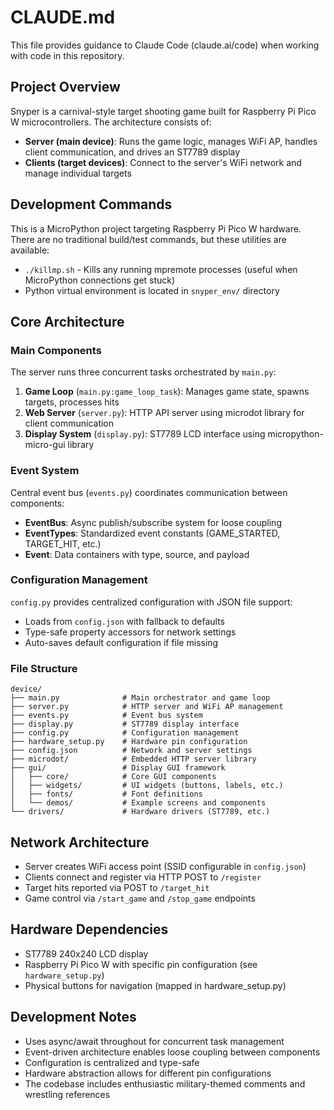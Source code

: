 # CLAUDE.md

This file provides guidance to Claude Code (claude.ai/code) when working with code in this repository.

## Project Overview

Snyper is a carnival-style target shooting game built for Raspberry Pi Pico W microcontrollers. The architecture consists of:

- **Server (main device)**: Runs the game logic, manages WiFi AP, handles client communication, and drives an ST7789 display
- **Clients (target devices)**: Connect to the server's WiFi network and manage individual targets

## Development Commands

This is a MicroPython project targeting Raspberry Pi Pico W hardware. There are no traditional build/test commands, but these utilities are available:

- `./killmp.sh` - Kills any running mpremote processes (useful when MicroPython connections get stuck)
- Python virtual environment is located in `snyper_env/` directory

## Core Architecture

### Main Components

The server runs three concurrent tasks orchestrated by `main.py`:

1. **Game Loop** (`main.py:game_loop_task`): Manages game state, spawns targets, processes hits
2. **Web Server** (`server.py`): HTTP API server using microdot library for client communication
3. **Display System** (`display.py`): ST7789 LCD interface using micropython-micro-gui library

### Event System

Central event bus (`events.py`) coordinates communication between components:
- **EventBus**: Async publish/subscribe system for loose coupling
- **EventTypes**: Standardized event constants (GAME_STARTED, TARGET_HIT, etc.)
- **Event**: Data containers with type, source, and payload

### Configuration Management

`config.py` provides centralized configuration with JSON file support:
- Loads from `config.json` with fallback to defaults
- Type-safe property accessors for network settings
- Auto-saves default configuration if file missing

### File Structure

```
device/
├── main.py              # Main orchestrator and game loop
├── server.py            # HTTP server and WiFi AP management  
├── events.py            # Event bus system
├── display.py           # ST7789 display interface
├── config.py            # Configuration management
├── hardware_setup.py    # Hardware pin configuration
├── config.json          # Network and server settings
├── microdot/            # Embedded HTTP server library
├── gui/                 # Display GUI framework
│   ├── core/            # Core GUI components
│   ├── widgets/         # UI widgets (buttons, labels, etc.)
│   ├── fonts/           # Font definitions
│   └── demos/           # Example screens and components
└── drivers/             # Hardware drivers (ST7789, etc.)
```

## Network Architecture

- Server creates WiFi access point (SSID configurable in `config.json`)
- Clients connect and register via HTTP POST to `/register`
- Target hits reported via POST to `/target_hit`
- Game control via `/start_game` and `/stop_game` endpoints

## Hardware Dependencies

- ST7789 240x240 LCD display
- Raspberry Pi Pico W with specific pin configuration (see `hardware_setup.py`)
- Physical buttons for navigation (mapped in hardware_setup.py)

## Development Notes

- Uses async/await throughout for concurrent task management
- Event-driven architecture enables loose coupling between components
- Configuration is centralized and type-safe
- Hardware abstraction allows for different pin configurations
- The codebase includes enthusiastic military-themed comments and wrestling references